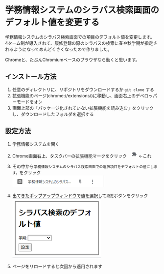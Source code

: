 # 学務情報システムのシラバス検索画面のデフォルト値を変更する
学務情報システムのシラバス検索画面での項目のデフォルト値を変更します。  
4ターム制が導入されて、履修登録の際のシラバスの検索に春や秋学期が指定されるようになってめんどくさくなったので作りました。


Chromeと、たぶんChromiumベースのブラウザなら動くと思います。

## インストール方法
1. 任意のディレクトリに、リポジトリをダウンロードするか ```git clone``` する
1. 拡張機能のページ(chrome://extensions/)に移動し、画面右上のデベロッパーモードをオン
1. 画面上部の「パッケージ化されていない拡張機能を読み込む」をクリックし、ダウンロードしたフォルダを選択する

## 設定方法
1. 学務情報システムを開く
1. Chrome画面右上、タスクバーの拡張機能マークをクリック　![拡張機能のアイコン](icon_ex.png) ←これ
1. その中から```学務情報システムのシラバス検索画面での選択項目をデフォルトの値にします。```をクリック  
![拡張機能選択メニュー](sys.png) 

1. 出てきたポップアップウィンドウで値を選択して```設定```ボタンをクリック  
![拡張機能選択メニュー](sys2.png) 
1. ページをリロードすると次回から適用されます